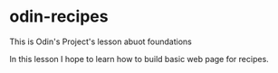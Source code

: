 # odin-recipes

This is Odin's Project's lesson abuot foundations

In this lesson I hope to learn how to build basic web page for recipes.
